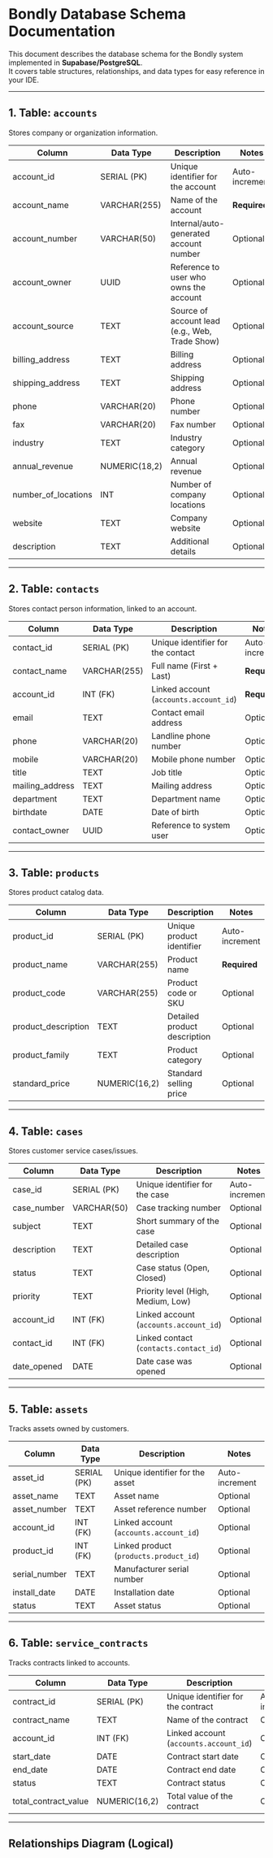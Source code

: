 # Bondly Database Schema Documentation

This document describes the database schema for the Bondly system implemented in **Supabase/PostgreSQL**.  
It covers table structures, relationships, and data types for easy reference in your IDE.

---

## 1. Table: `accounts`

Stores company or organization information.

| Column              | Data Type       | Description                                     | Notes              |
|---------------------|-----------------|-------------------------------------------------|--------------------|
| account_id          | SERIAL (PK)     | Unique identifier for the account               | Auto-increment     |
| account_name        | VARCHAR(255)    | Name of the account                             | **Required**       |
| account_number      | VARCHAR(50)     | Internal/auto-generated account number          | Optional           |
| account_owner       | UUID            | Reference to user who owns the account          | Optional           |
| account_source      | TEXT            | Source of account lead (e.g., Web, Trade Show)  | Optional           |
| billing_address     | TEXT            | Billing address                                 | Optional           |
| shipping_address    | TEXT            | Shipping address                                | Optional           |
| phone               | VARCHAR(20)     | Phone number                                    | Optional           |
| fax                 | VARCHAR(20)     | Fax number                                      | Optional           |
| industry            | TEXT            | Industry category                               | Optional           |
| annual_revenue      | NUMERIC(18,2)   | Annual revenue                                  | Optional           |
| number_of_locations | INT             | Number of company locations                     | Optional           |
| website             | TEXT            | Company website                                 | Optional           |
| description         | TEXT            | Additional details                              | Optional           |

---

## 2. Table: `contacts`

Stores contact person information, linked to an account.

| Column         | Data Type     | Description                                   | Notes              |
|----------------|--------------|-----------------------------------------------|--------------------|
| contact_id     | SERIAL (PK)  | Unique identifier for the contact             | Auto-increment     |
| contact_name   | VARCHAR(255) | Full name (First + Last)                      | **Required**       |
| account_id     | INT (FK)     | Linked account (`accounts.account_id`)        | **Required**       |
| email          | TEXT         | Contact email address                         | Optional           |
| phone          | VARCHAR(20)  | Landline phone number                         | Optional           |
| mobile         | VARCHAR(20)  | Mobile phone number                           | Optional           |
| title          | TEXT         | Job title                                     | Optional           |
| mailing_address| TEXT         | Mailing address                               | Optional           |
| department     | TEXT         | Department name                               | Optional           |
| birthdate      | DATE         | Date of birth                                 | Optional           |
| contact_owner  | UUID         | Reference to system user                      | Optional           |

---

## 3. Table: `products`

Stores product catalog data.

| Column              | Data Type       | Description                                   | Notes              |
|---------------------|-----------------|-----------------------------------------------|--------------------|
| product_id          | SERIAL (PK)     | Unique product identifier                     | Auto-increment     |
| product_name        | VARCHAR(255)    | Product name                                  | **Required**       |
| product_code        | VARCHAR(255)    | Product code or SKU                           | Optional           |
| product_description | TEXT            | Detailed product description                  | Optional           |
| product_family      | TEXT            | Product category                              | Optional           |
| standard_price      | NUMERIC(16,2)   | Standard selling price                        | Optional           |

---

## 4. Table: `cases`

Stores customer service cases/issues.

| Column       | Data Type     | Description                                       | Notes              |
|--------------|--------------|---------------------------------------------------|--------------------|
| case_id      | SERIAL (PK)  | Unique identifier for the case                     | Auto-increment     |
| case_number  | VARCHAR(50)  | Case tracking number                               | Optional           |
| subject      | TEXT         | Short summary of the case                          | Optional           |
| description  | TEXT         | Detailed case description                          | Optional           |
| status       | TEXT         | Case status (Open, Closed)                         | Optional           |
| priority     | TEXT         | Priority level (High, Medium, Low)                 | Optional           |
| account_id   | INT (FK)     | Linked account (`accounts.account_id`)             | Optional           |
| contact_id   | INT (FK)     | Linked contact (`contacts.contact_id`)             | Optional           |
| date_opened  | DATE         | Date case was opened                               | Optional           |

---

## 5. Table: `assets`

Tracks assets owned by customers.

| Column       | Data Type     | Description                                       | Notes              |
|--------------|--------------|---------------------------------------------------|--------------------|
| asset_id     | SERIAL (PK)  | Unique identifier for the asset                    | Auto-increment     |
| asset_name   | TEXT         | Asset name                                        | Optional           |
| asset_number | TEXT         | Asset reference number                            | Optional           |
| account_id   | INT (FK)     | Linked account (`accounts.account_id`)             | Optional           |
| product_id   | INT (FK)     | Linked product (`products.product_id`)             | Optional           |
| serial_number| TEXT         | Manufacturer serial number                        | Optional           |
| install_date | DATE         | Installation date                                 | Optional           |
| status       | TEXT         | Asset status                                      | Optional           |

---

## 6. Table: `service_contracts`

Tracks contracts linked to accounts.

| Column              | Data Type       | Description                                   | Notes              |
|---------------------|-----------------|-----------------------------------------------|--------------------|
| contract_id         | SERIAL (PK)     | Unique identifier for the contract            | Auto-increment     |
| contract_name       | TEXT            | Name of the contract                          | Optional           |
| account_id          | INT (FK)        | Linked account (`accounts.account_id`)        | Optional           |
| start_date          | DATE            | Contract start date                           | Optional           |
| end_date            | DATE            | Contract end date                             | Optional           |
| status              | TEXT            | Contract status                               | Optional           |
| total_contract_value| NUMERIC(16,2)   | Total value of the contract                   | Optional           |

---

## Relationships Diagram (Logical)

